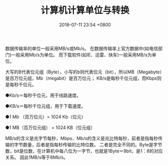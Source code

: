 ﻿---
layout: post
title:  "计算机计算单位与转换"
date:   2018-07-11 23:54 +0800
categories: 计算机基础
---

数据传输率的单位一般采用MB/s或Mb/s。
在数据传输率上官方数据中(如电信部门)一般采用Mb/s为单位。
而下载软件(如IE、迅雷、快车)一般采用MB/s为单位。

大写的B代表位元组（Byte），小写的b则代表位元（bit），所以MB（Megabyte）是百万位元组，Mb（megabit）是百万位元；
KB/s是每秒千位元组，而Kbps则是每秒千位元。

●Kb/s＝每秒千位元，用于线路速度。

●KB/s＝每秒千位元组，用于下载速度。

●1 Mb （百万位元）= 1024 Kb（位元）

●1 MB（百万位元组） = 1024 KB（位元组）

MB/s的含义是兆字节每秒，Mbps、Mb/s的含义是兆比特每秒，前者是指每秒传输的字节数量，后者是指每秒传输的比特位数。
二者是完全不同的。Byte是字节数，bit是位数，在计算机中每八位为一字节，也就是1Byte＝8bit，是1：8的对应关系。
因此1MB/s等于8Mb/s。